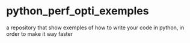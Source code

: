 # python_perf_opti_exemples
a repository that show exemples of how to write your code in python, in order to make it way faster
